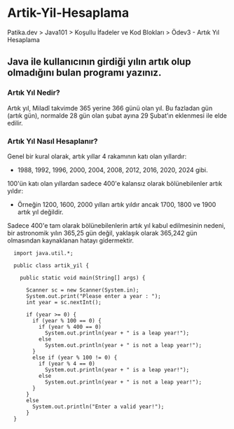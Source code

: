 # Artik-Yil-Hesaplama
Patika.dev > Java101 > Koşullu İfadeler ve Kod Blokları > Ödev3 - Artık Yıl Hesaplama

## Java ile kullanıcının girdiği yılın artık olup olmadığını bulan programı yazınız.

### Artık Yıl Nedir?

Artık yıl, Miladî takvimde 365 yerine 366 günü olan yıl. Bu fazladan gün (artık gün), normalde 28 gün olan şubat ayına 29 Şubat’ın eklenmesi ile elde edilir.

### Artık Yıl Nasıl Hesaplanır?

Genel bir kural olarak, artık yıllar 4 rakamının katı olan yıllardır:

- 1988, 1992, 1996, 2000, 2004, 2008, 2012, 2016, 2020, 2024 gibi.

100'ün katı olan yıllardan sadece 400'e kalansız olarak bölünebilenler artık yıldır:

- Örneğin 1200, 1600, 2000 yılları artık yıldır ancak 1700, 1800 ve 1900 artık yıl değildir.

Sadece 400'e tam olarak bölünebilenlerin artık yıl kabul edilmesinin nedeni, bir astronomik yılın 365,25 gün değil, yaklaşık olarak 365,242 gün olmasından kaynaklanan hatayı gidermektir.


      import java.util.*;

      public class artik_yil {

        public static void main(String[] args) {

          Scanner sc = new Scanner(System.in);
          System.out.print("Please enter a year : ");
          int year = sc.nextInt();

          if (year >= 0) {
            if (year % 100 == 0) {
              if (year % 400 == 0)
                System.out.println(year + " is a leap year!");
              else
                System.out.println(year + " is not a leap year!");
            }
            else if (year % 100 != 0) {
              if (year % 4 == 0)
                System.out.println(year + " is a leap year!");
              else
                System.out.println(year + " is not a leap year!");
            }
          }
          else
            System.out.println("Enter a valid year!");
          }
      }
